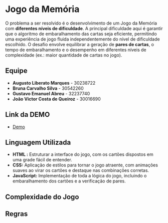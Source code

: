 # Jogo da Memória

O problema a ser resolvido é o desenvolvimento de um Jogo da Memória com **diferentes níveis de dificuldade**. A principal dificuldade aqui é garantir que o algoritmo de embaralhamento das cartas seja eficiente, permitindo uma experiência de jogo fluida independentemente do nível de dificuldade escolhido.
O desafio envolve equilibrar a geração de **pares de cartas**, o tempo de embaralhamento e o desempenho em diferentes níveis de complexidade (ex.: maior quantidade de cartas no jogo).


## Equipe
- **Augusto Liberato Marques** - 30238722
- **Bruna Carvalho Silva** - 30542260
- **Gustavo Emanuel Abreu** - 32237740
- **João Victor Costa de Queiroz** - 30016690


## Link da DEMO

- [Demo](http://handlebarsjs.com/)


## Linguagem Utilizada

- **HTML :** Estruturar a interface do jogo, com os cartões dispostos em uma grade fácil de entender.
- **CSS:** Aplicação de estilos para tornar o jogo atraente, com animações suaves ao virar os cartões e destaque nas combinações corretas.
- **JavaScript:** Implementação de toda a lógica do jogo, incluindo o embaralhamento dos cartões e a verificação de pares.


## Complexidade do Jogo




## Regras
